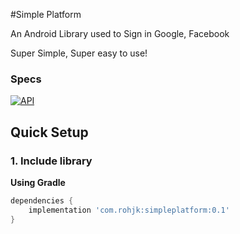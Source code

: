 #Simple Platform

An Android Library used to Sign in Google, Facebook

Super Simple, Super easy to use!

### Specs
[![API](https://img.shields.io/badge/API-16%2B-brightgreen.svg?style=flat)](https://android-arsenal.com/api?level=16)

## Quick Setup

### 1. Include library

**Using Gradle**

``` gradle
dependencies {
    implementation 'com.rohjk:simpleplatform:0.1'
}
```

